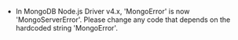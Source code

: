 * In MongoDB Node.js Driver v4.x, 'MongoError' is now 'MongoServerError'. Please change any code that depends on the hardcoded string 'MongoError'.